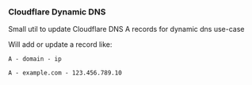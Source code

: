 ### Cloudflare Dynamic DNS

Small util to update Cloudflare DNS A records for dynamic dns use-case

Will add or update a record like:

`A - domain - ip`

`A - example.com - 123.456.789.10`
